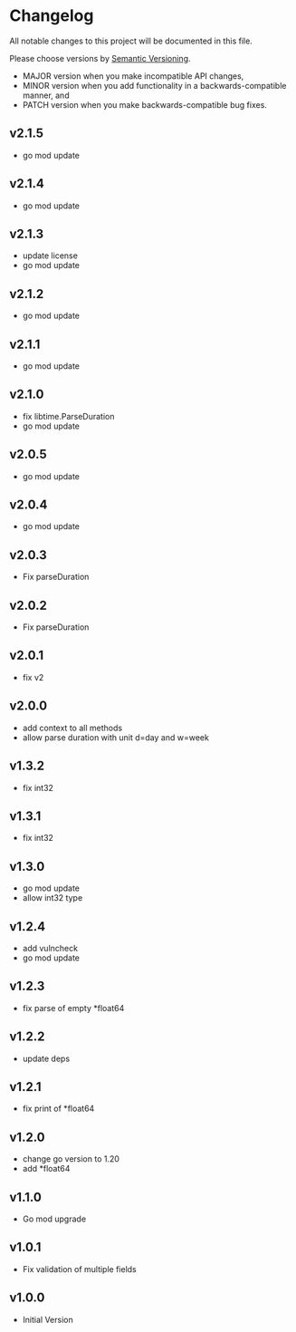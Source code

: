 # Changelog

All notable changes to this project will be documented in this file.

Please choose versions by [Semantic Versioning](http://semver.org/).

* MAJOR version when you make incompatible API changes,
* MINOR version when you add functionality in a backwards-compatible manner, and
* PATCH version when you make backwards-compatible bug fixes.

## v2.1.5

- go mod update

## v2.1.4

- go mod update

## v2.1.3

- update license
- go mod update

## v2.1.2

- go mod update

## v2.1.1

- go mod update

## v2.1.0

- fix libtime.ParseDuration
- go mod update

## v2.0.5

- go mod update

## v2.0.4

- go mod update

## v2.0.3

- Fix parseDuration

## v2.0.2

- Fix parseDuration

## v2.0.1

- fix v2

## v2.0.0

- add context to all methods
- allow parse duration with unit d=day and w=week

## v1.3.2

- fix int32

## v1.3.1

- fix int32

## v1.3.0

- go mod update
- allow int32 type

## v1.2.4

- add vulncheck
- go mod update

## v1.2.3

- fix parse of empty *float64

## v1.2.2

- update deps

## v1.2.1

- fix print of *float64

## v1.2.0

- change go version to 1.20
- add *float64

## v1.1.0

- Go mod upgrade

## v1.0.1

- Fix validation of multiple fields

## v1.0.0

- Initial Version
